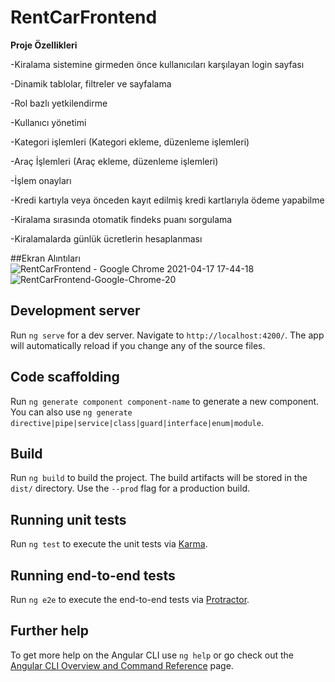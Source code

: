 # RentCarFrontend

**Proje Özellikleri**

-Kiralama sistemine girmeden önce kullanıcıları karşılayan login sayfası

-Dinamik tablolar, filtreler ve sayfalama

-Rol bazlı yetkilendirme 

-Kullanıcı yönetimi 

-Kategori işlemleri (Kategori ekleme, düzenleme işlemleri)

-Araç İşlemleri (Araç ekleme, düzenleme işlemleri)

-İşlem onayları 

-Kredi kartıyla veya önceden kayıt edilmiş kredi kartlarıyla ödeme yapabilme

-Kiralama sırasında otomatik findeks puanı  sorgulama

-Kiralamalarda günlük ücretlerin hesaplanması

##Ekran Alıntıları
![RentCarFrontend - Google Chrome 2021-04-17 17-44-18](https://user-images.githubusercontent.com/34273337/115125401-7d5a0e80-9fd0-11eb-9192-547cb39510ff.gif)
![RentCarFrontend-Google-Chrome-20](https://user-images.githubusercontent.com/34273337/115125403-8054ff00-9fd0-11eb-9ad3-aed4311f0ec6.gif)

## Development server

Run `ng serve` for a dev server. Navigate to `http://localhost:4200/`. The app will automatically reload if you change any of the source files.

## Code scaffolding

Run `ng generate component component-name` to generate a new component. You can also use `ng generate directive|pipe|service|class|guard|interface|enum|module`.

## Build

Run `ng build` to build the project. The build artifacts will be stored in the `dist/` directory. Use the `--prod` flag for a production build.

## Running unit tests

Run `ng test` to execute the unit tests via [Karma](https://karma-runner.github.io).

## Running end-to-end tests

Run `ng e2e` to execute the end-to-end tests via [Protractor](http://www.protractortest.org/).

## Further help

To get more help on the Angular CLI use `ng help` or go check out the [Angular CLI Overview and Command Reference](https://angular.io/cli) page.
